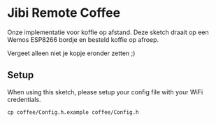 # Jibi Remote Coffee

Onze implementatie voor koffie op afstand.
Deze sketch draait op een Wemos ESP8266 bordje en besteld koffie op afroep.

Vergeet alleen niet je kopje eronder zetten ;)

## Setup
When using this sketch, please setup your config file with your WiFi credentials.

```
cp coffee/Config.h.example coffee/Config.h
```


